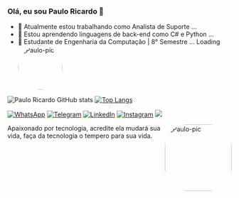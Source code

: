 ### Olá, eu sou Paulo Ricardo 👋

- 🔭 Atualmente estou trabalhando como Analista de Suporte ...
- 🌱 Estou aprendendo linguagens de back-end como C# e Python ...
- 🌱 Estudante de Engenharia da Computação | 8° Semestre ... Loading<img align="center" alt="Paulo-pic" height="100" style="border-radius:50px;" src="https://media.discordapp.net/attachments/1072521168608829485/1072521232379027527/gif-carregando-loading.gif">
</div>

![Paulo Ricardo GitHub stats](https://github-readme-stats.vercel.app/api?username=paulo-RP&show_icons=true&theme=merko) [![Top Langs](https://github-readme-stats.vercel.app/api/top-langs/?username=paulo-RP&layout=compact)](https://github.com/anuraghazra/github-readme-stats)


[![WhatsApp](https://img.shields.io/badge/WhatsApp-25D366?style=for-the-badge&logo=whatsapp&logoColor=white
)](https://wa.me/5511940703130) [![Telegram](https://img.shields.io/badge/Telegram-2CA5E0?style=for-the-badge&logo=telegram&logoColor=white
)](https://t.me/@PRPS_94) [![LinkedIn](https://img.shields.io/badge/LinkedIn-0077B5?style=for-the-badge&logo=linkedin&logoColor=white)](https://www.linkedin.com/in/pauloricardo-1994/) [![Instagram](https://img.shields.io/badge/Instagram-E4405F?style=for-the-badge&logo=instagram&logoColor=white)](https://www.instagram.com/paulo_kadu/) <a href="https://discord.gg/gkFa4WhT" target="_blank"><img src="https://img.shields.io/badge/Discord-7289DA?style=for-the-badge&logo=discord&logoColor=white" target="_blank"></a> 


<img align="right" alt="Paulo-pic" height="150" style="border-radius:50px;" src="https://media.discordapp.net/attachments/596128688139927593/1037399922456137728/download20221103130852.png">
</div>

Apaixonado por tecnologia, acredite ela mudará sua vida, faça da tecnologia o tempero para sua vida.
